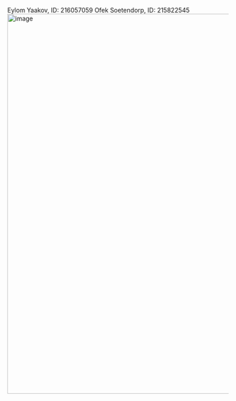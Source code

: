 Eylom Yaakov, ID: 216057059
Ofek Soetendorp, ID: 215822545
<img width="864" alt="image" src="https://github.com/user-attachments/assets/9a5296ed-874a-4dd9-b3b3-9f5846407039" />
